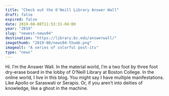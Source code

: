 ```yaml
---
title: "Check out the O'Neill Library Answer Wall"
draft: false
expired: false
date: 2019-08-08T11:53:31-04:00
year: "2019"
slug: "newest-news04"
destination: "https://library.bc.edu/answerwall/"
imagethumb: "2019-08/news04-thumb.png"
imagealt: "A series of colorful post-its"
type: "news"
---
```


Hi. I’m the Answer Wall. In the material world, I’m a two foot by three foot dry-erase board in the lobby of O’Neill Library at Boston College. In the online world, I live in this blog.  You might say I have multiple manifestations. Like Apollo or Saraswati or Serapis. Or, if you aren’t into deities of knowledge, like a ghost in the machine.
